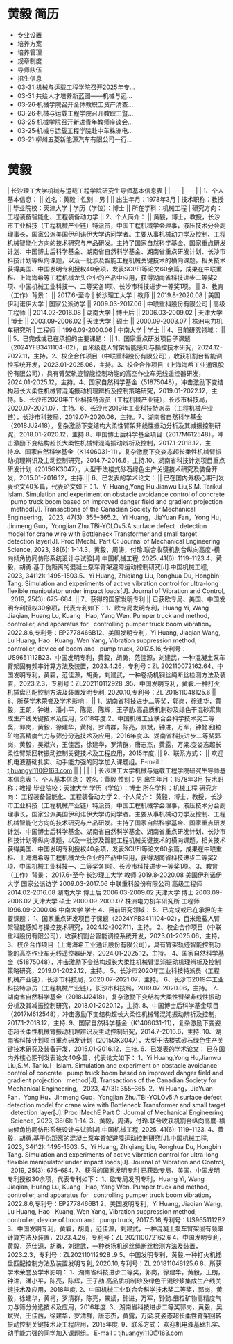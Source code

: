# 黄毅 简历
- 专业设置
- 培养方案
- 培养管理
- 规章制度
- 导师队伍
- 招生信息
- 03-31·机械与运载工程学院召开2025年专…
- 03-31·共绘人才培养新蓝图——机械与运…
- 03-26·机械学院召开全体教职工资产清查…
- 03-26·机械与运载工程学院召开教职工暨…
- 03-25·机械学院召开新进青年教师座谈会…
- 03-25·机械与运载工程学院赴中车株洲电…
- 03-21·柳州五菱新能源汽车有限公司一行…

# 黄毅

| 长沙理工大学机械与运载工程学院研究生导师基本信息表 |
| --- | --- |
| 1、个人基本信息： || 姓名：黄毅 | 性别：男 |  || 出生年月：1978年3月 | 技术职称：教授 || 毕业院校：天津大学 | 学历（学位）：博士 || 所在学科：机械工程 | 研究方向：工程装备智能化、工程装备动力学 || 2、个人简介： || 黄毅，博士，教授，长沙市工业科技（工程机械产业链）特派员，中国工程机械学会理事，液压技术分会副理事长，国家公派美国伊利诺伊大学访问学者。主要从事机械动力学及控制、工程机械智能化方向的技术研究与产品研发。主持了国家自然科学基金、国家重点研发计划、中国博士后科学基金、湖南省自然科学基金、湖南省重点研发计划、长沙市科技计划等纵向课题，以及一批涉及智能工程机械关键技术的横向课题。相关技术获得美国、中国发明专利授权40余项，发表SCI/EI等论文60余篇，成果在中联重科、上海海希等工程机械龙头企业的产品中应用，获得湖南省科技进步二等奖2项、中国机械工业科技一、二等奖各1项、长沙市科技进步一等奖1项。 || 3、教育（工作）背景： || 2017.6-至今 | 长沙理工大学 | 教师 || 2019.8-2020.08 | 美国伊利诺伊大学 | 国家公派访学 || 2009.03-2017.06 | 中联重科股份有限公司 | 高级工程师 || 2014.02-2016.08 | 湖南大学 | 博士后 || 2006.03-2009.02 | 天津大学 | 博士 || 2003.09-2006.02 | 天津大学 | 硕士 || 2000.09-2003.07 | 株洲电力机车研究所 | 工程师 || 1996.09-2000.06 | 中南大学 | 学士 || 4、目前研究领域： ||  || 5、已完成或已在承担的主要课题： || 1、国家重点研发项目子课题（2024YFB3411104-02），百米级载人臂架智能感知与操控技术研究，2024.12-2027.11，主持。2、校企合作项目（中联重科股份有限公司），收获机割台智能调控系统开发，2023.01-2025.06，主持。3、校企合作项目（上海海希工业通讯股份有限公司），具有臂架轨迹智能控制功能的高空作业车无线遥控器研发，2024.01-2025.12，主持。4、国家自然科学基金（51875048），冲击激励下变结构超长大柔性机械臂混沌振动机理辨析及控制策略研究，2019.01-2022.12，主持。5、长沙市2020年工业科技特派员（工程机械产业链），长沙市科技局，2020.07-2021.07，主持。6、长沙市2019年工业科技特派员（工程机械产业链），长沙市科技局，2019.07-2020.06，主持。7、湖南省自然科学基金（2018JJ2418），复杂激励下变结构大柔性臂架非线性振动分析及其减振控制研究，2018.01-2020.12，主持.8、中国博士后科学基金项目（2017M612548），冲击激励下变结构超长大柔性机械臂混沌振动辨析及控制，2017.1-2018.12，主持.9、国家自然科学基金（K1406031-11），复杂激励下变姿态超长柔性机械臂振动机理辨识及主动控制研究，2014.7-2016.6，主持.10、湖南省科技计划项目重点研发计划（2015GK3047），大型干法楼式砂石绿色生产关键技术研究及装备开发，2015.01-2016.12，主持. || 6、已发表的学术论文： || 已在国内外核心期刊发表论文40多篇，代表论文如下：1、Yi Huang,Yong Hu,Jianwu Liu,S.M. Tarikul   Islam. Simulation and experiment on obstacle avoidance control of concrete   pump truck boom based on improved danger field and gradient projection   method[J]. Transactions of the Canadian Society for Mechanical Engineering,   2023, 47(3): 355–365.2、Yi Huang，JiaYuan Fan，Yong Hu，Jinmeng Guo，Yongjian Zhu.TBi-YOLOv5:A surface defect   detection model for crane wire with Bottleneck Transformer and small target   detection layer[J]. Proc IMechE Part C: Journal of Mechanical Engineering   Science, 2023, 38(6): 1-14.3、黄毅，周涛，付玲.联合收获机割台纵向高度-横向倾角协同仿形系统设计与试验[J].中国机械工程, 2025, 41(6): 1119–1123.4、黄毅，胡勇.基于伪距离的混凝土泵车臂架避障运动控制研究[J].中国机械工程, 2023, 34(12): 1495-1503.5、Yi Huang, Zhiqiang Liu, Ronghua Du, Hongbin   Tang. Simulation and experiments of active vibration control for ultra-long   flexible manipulator under impact loads[J]. Journal of Vibration and Control,   2019, 25(3): 675–684. || 7、获得的国家发明专利 || 已获欧专局、美国、中国发明专利授权30余项，代表专利如下：1、欧专局发明专利，Huang Yi, Wang Jiaqian, Huang Lu, Kuang   Hao, Yang Wen. Pumper truck and method, controller, and apparatus for   controlling pumper truck boom vibration，2022.8.6,专利号：EP2778466B12、美国发明专利，Yi Huang, Jiaqian Wang, Lu Huang, Hao   Kuang, Wen Yang, Vibration suppression method, controller, device of boom and   pump truck, 2017.5.16,专利号：US9651112B23、中国发明专利，黄毅，胡勇，范佳源，刘建武，一种混凝土泵车臂架固有频率计算方法及装置，2023.4.26，专利号：ZL 202110072162.64、中国发明专利，黄毅，范佳源，胡勇，刘建武，一种卷扬机钢丝绳断丝检测方法及装置，2023.2.3，专利号：ZL202110112928 .95、中国发明专利，黄毅.一种打火机插盘匹配控制方法及装置发明专利, 2020.10,专利号：ZL 201811048125.6 || 8、所获学术荣誉及学术影响： || 1、湖南省科技进步二等奖，郭岗，徐建华，黄毅，王朗，钟进，潘小平，陈亮，陈辉，王子劼.高品质机制砂及绿色干混砂浆集成生产线关键技术及应用，2018年度.2、中国机械工业联合会科学技术奖二等奖，郭岗，黄毅，徐建华，黄柯，罗清群，陈亮，景斌，钟进，万军，钟懿.细粒矿物高精度气力与筛分分选技术及应用，2016年度.3、湖南省科技进步二等奖郭岗，黄毅，吴斌兴，王佳茜，徐建华，罗清群，唐志杰，黄露，万梁.变姿态超长柔性臂架回转振动控制关键技术及工程应用，2015年度. || 9、联系方式： || 欢迎机电液基础扎实、动手能力强的同学加入课题组。E-mail：tjhuangyi110@163.com ||  |  |  |  |  |
长沙理工大学机械与运载工程学院研究生导师基本信息表
1、个人基本信息：
姓名：黄毅
性别：男
出生年月：1978年3月
技术职称：教授
毕业院校：天津大学
学历（学位）：博士
所在学科：机械工程
研究方向：
工程装备智能化、工程装备动力学
2、个人简介：
黄毅，博士，教授，长沙市工业科技（工程机械产业链）特派员，中国工程机械学会理事，液压技术分会副理事长，国家公派美国伊利诺伊大学访问学者。主要从事机械动力学及控制、工程机械智能化方向的技术研究与产品研发。主持了国家自然科学基金、国家重点研发计划、中国博士后科学基金、湖南省自然科学基金、湖南省重点研发计划、长沙市科技计划等纵向课题，以及一批涉及智能工程机械关键技术的横向课题。相关技术获得美国、中国发明专利授权40余项，发表SCI/EI等论文60余篇，成果在中联重科、上海海希等工程机械龙头企业的产品中应用，获得湖南省科技进步二等奖2项、中国机械工业科技一、二等奖各1项、长沙市科技进步一等奖1项。
3、教育（工作）背景：
2017.6-至今
长沙理工大学
教师
2019.8-2020.08
美国伊利诺伊大学
国家公派访学
2009.03-2017.06
中联重科股份有限公司
高级工程师
2014.02-2016.08
湖南大学
博士后
2006.03-2009.02
天津大学
博士
2003.09-2006.02
天津大学
硕士
2000.09-2003.07
株洲电力机车研究所
工程师
1996.09-2000.06
中南大学
学士
4、目前研究领域：
5、已完成或已在承担的主要课题：
1、国家重点研发项目子课题（2024YFB3411104-02），百米级载人臂架智能感知与操控技术研究，2024.12-2027.11，主持。
2、校企合作项目（中联重科股份有限公司），收获机割台智能调控系统开发，2023.01-2025.06，主持。
3、校企合作项目（上海海希工业通讯股份有限公司），具有臂架轨迹智能控制功能的高空作业车无线遥控器研发，2024.01-2025.12，主持。
4、国家自然科学基金（51875048），冲击激励下变结构超长大柔性机械臂混沌振动机理辨析及控制策略研究，2019.01-2022.12，主持。
5、长沙市2020年工业科技特派员（工程机械产业链），长沙市科技局，2020.07-2021.07，主持。
6、长沙市2019年工业科技特派员（工程机械产业链），长沙市科技局，2019.07-2020.06，主持。
7、湖南省自然科学基金（2018JJ2418），复杂激励下变结构大柔性臂架非线性振动分析及其减振控制研究，2018.01-2020.12，主持.
8、中国博士后科学基金项目（2017M612548），冲击激励下变结构超长大柔性机械臂混沌振动辨析及控制，2017.1-2018.12，主持.
9、国家自然科学基金（K1406031-11），复杂激励下变姿态超长柔性机械臂振动机理辨识及主动控制研究，2014.7-2016.6，主持.
10、湖南省科技计划项目重点研发计划（2015GK3047），大型干法楼式砂石绿色生产关键技术研究及装备开发，2015.01-2016.12，主持.
6、已发表的学术论文：
已在国内外核心期刊发表论文40多篇，代表论文如下：
1、Yi Huang,Yong Hu,Jianwu Liu,S.M. Tarikul   Islam. Simulation and experiment on obstacle avoidance control of concrete   pump truck boom based on improved danger field and gradient projection   method[J]. Transactions of the Canadian Society for Mechanical Engineering,   2023, 47(3): 355–365.
2、Yi Huang，JiaYuan Fan，Yong Hu，Jinmeng Guo，Yongjian Zhu.TBi-YOLOv5:A surface defect   detection model for crane wire with Bottleneck Transformer and small target   detection layer[J]. Proc IMechE Part C: Journal of Mechanical Engineering   Science, 2023, 38(6): 1-14.
3、黄毅，周涛，付玲.联合收获机割台纵向高度-横向倾角协同仿形系统设计与试验[J].中国机械工程, 2025, 41(6): 1119–1123.
4、黄毅，胡勇.基于伪距离的混凝土泵车臂架避障运动控制研究[J].中国机械工程, 2023, 34(12): 1495-1503.
5、Yi Huang, Zhiqiang Liu, Ronghua Du, Hongbin   Tang. Simulation and experiments of active vibration control for ultra-long   flexible manipulator under impact loads[J]. Journal of Vibration and Control,   2019, 25(3): 675–684.
7、获得的国家发明专利
已获欧专局、美国、中国发明专利授权30余项，代表专利如下：
1、欧专局发明专利，Huang Yi, Wang Jiaqian, Huang Lu, Kuang   Hao, Yang Wen. Pumper truck and method, controller, and apparatus for   controlling pumper truck boom vibration，2022.8.6,专利号：EP2778466B1
2、美国发明专利，Yi Huang, Jiaqian Wang, Lu Huang, Hao   Kuang, Wen Yang, Vibration suppression method, controller, device of boom and   pump truck, 2017.5.16,专利号：US9651112B2
3、中国发明专利，黄毅，胡勇，范佳源，刘建武，一种混凝土泵车臂架固有频率计算方法及装置，2023.4.26，专利号：ZL 202110072162.6
4、中国发明专利，黄毅，范佳源，胡勇，刘建武，一种卷扬机钢丝绳断丝检测方法及装置，2023.2.3，专利号：ZL202110112928 .9
5、中国发明专利，黄毅.一种打火机插盘匹配控制方法及装置发明专利, 2020.10,专利号：ZL 201811048125.6
8、所获学术荣誉及学术影响：
1、湖南省科技进步二等奖，郭岗，徐建华，黄毅，王朗，钟进，潘小平，陈亮，陈辉，王子劼.高品质机制砂及绿色干混砂浆集成生产线关键技术及应用，2018年度.
2、中国机械工业联合会科学技术奖二等奖，郭岗，黄毅，徐建华，黄柯，罗清群，陈亮，景斌，钟进，万军，钟懿.细粒矿物高精度气力与筛分分选技术及应用，2016年度.
3、湖南省科技进步二等奖郭岗，黄毅，吴斌兴，王佳茜，徐建华，罗清群，唐志杰，黄露，万梁.变姿态超长柔性臂架回转振动控制关键技术及工程应用，2015年度.
9、联系方式：
欢迎机电液基础扎实、动手能力强的同学加入课题组。
E-mail：tjhuangyi110@163.com
